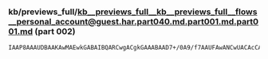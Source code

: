 ### kb/previews_full/kb__previews_full__kb__previews_full__flows__personal_account@guest.har.part040.md.part001.md.part001.md (part 002)

```md
IAAP8AAAUDBAAKAwMAEwkGABAIBQARCwgACgkGAAABAAD7+/0A9/f7AAUFAwANCwUACAcCAAgIBAAAAgIA+vj8APn3/AD9/fwACQkHAAQGAAAGBwUA
```

```
